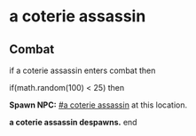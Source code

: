 # a coterie assassin


## Combat

if a coterie assassin enters combat  then


if(math.random(100) < 25) then



**Spawn NPC:**  [\#a coterie assassin](/npc/160230) at this location.



**a coterie assassin despawns.**
end
